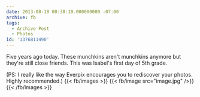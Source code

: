 ```yaml
---
date: 2013-08-18 00:38:10.000000000 -07:00
archive: fb
tags: 
  - Archive Post
  - Photos
id: '1376811490'
---
```


Five years ago today. These munchkins aren't munchkins anymore but they're still close friends. This was Isabel's first day of 5th grade.

(PS: I really like the way Everpix encourages you to rediscover your photos. Highly recommended.)
{{< fb/images >}}
{{< fb/image src="image.jpg" />}}
{{< /fb/images >}}
